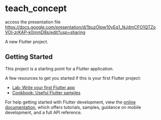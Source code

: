 # teach_concept
access the presentation file 
https://docs.google.com/presentation/d/1buzOlpw10yEq1_NJdmCFO1QTZoVOl-zrKAP-k0mmD8s/edit?usp=sharing

A new Flutter project.

## Getting Started

This project is a starting point for a Flutter application.

A few resources to get you started if this is your first Flutter project:

- [Lab: Write your first Flutter app](https://docs.flutter.dev/get-started/codelab)
- [Cookbook: Useful Flutter samples](https://docs.flutter.dev/cookbook)

For help getting started with Flutter development, view the
[online documentation](https://docs.flutter.dev/), which offers tutorials,
samples, guidance on mobile development, and a full API reference.
